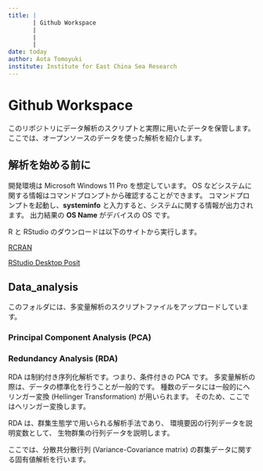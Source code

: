 ```yaml
---
title: |
       | Github Workspace
       |
       |
       |
date: today
author: Aota Tomoyuki
institute: Institute for East China Sea Research
---
```


# Github Workspace

このリポジトリにデータ解析のスクリプトと実際に用いたデータを保管します。
ここでは、オープンソースのデータを使った解析を紹介します。

## 解析を始める前に

開発環境は Microsoft Windows 11 Pro を想定しています。
OS などシステムに関する情報はコマンドプロンプトから確認することができます。
コマンドプロンプトを起動し、**systeminfo**
と入力すると、システムに関する情報が出力されます。
出力結果の **OS Name** がデバイスの OS です。

R と RStudio のダウンロードは以下のサイトから実行します。

[RCRAN](https://cran.rstudio.com/)

[RStudio Desktop Posit](https://posit.co/download/rstudio-desktop/)

## Data_analysis

このフォルダには、多変量解析のスクリプトファイルをアップロードしています。

### Principal Component Analysis (PCA)

### Redundancy Analysis (RDA)

RDA は制約付き序列化解析です。つまり、条件付きの PCA です。
多変量解析の際は、データの標準化を行うことが一般的です。
種数のデータには一般的にへリンガー変換 (Hellinger Transformation) が用いられます。
そのため、ここではへリンガー変換します。

RDA は、群集生態学で用いられる解析手法であり、
環境要因の行列データを説明変数として、
生物群集の行列データを説明します。

ここでは、分散共分散行列 (Variance-Covariance matrix)
の群集データに関する固有値解析を行います。

